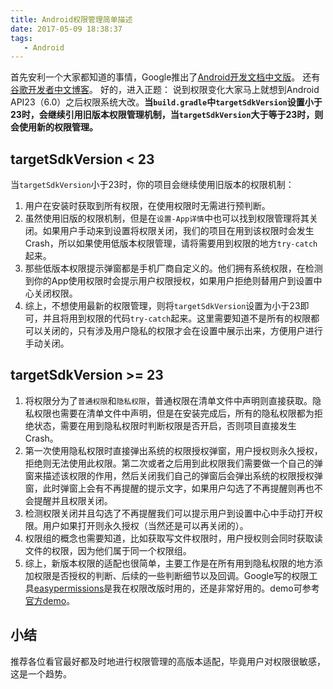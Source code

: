 ```yaml
---
title: Android权限管理简单描述
date: 2017-05-09 18:38:37
tags:
   - Android
---
```

首先安利一个大家都知道的事情，Google推出了[Android开发文档中文版](https://developer.android.google.cn/index.html)。
还有[谷歌开发者中文博客](http://developers.googleblog.cn/)。
好的，进入正题：
说到权限变化大家马上就想到Android API23（6.0）之后权限系统大改。**当`build.gradle`中`targetSdkVersion`设置小于23时，会继续引用旧版本权限管理机制，当`targetSdkVersion`大于等于23时，则会使用新的权限管理。**

## targetSdkVersion < 23 ##
当`targetSdkVersion`小于23时，你的项目会继续使用旧版本的权限机制：
1. 用户在安装时获取到所有权限，在使用权限时无需进行预判断。
2. 虽然使用旧版的权限机制，但是在```设置-App详情```中也可以找到权限管理将其关闭。如果用户手动来到设置将权限关闭，我们的项目在用到该权限时会发生Crash，所以如果使用低版本权限管理，请将需要用到权限的地方`try-catch`起来。
3. 那些低版本权限提示弹窗都是手机厂商自定义的。他们拥有系统权限，在检测到你的App使用权限时会提示用户权限授权，如果用户拒绝则替用户到设置中心关闭权限。
4. 综上，不想使用最新的权限管理，则将`targetSdkVersion`设置为小于23即可，并且将用到权限的代码`try-catch`起来。这里需要知道不是所有的权限都可以关闭的，只有涉及用户隐私的权限才会在设置中展示出来，方便用户进行手动关闭。

## targetSdkVersion >= 23 ##

1. 将权限分为了`普通权限`和`隐私权限`，普通权限在清单文件中声明则直接获取。隐私权限也需要在清单文件中声明，但是在安装完成后，所有的隐私权限都为拒绝状态，需要在用到隐私权限时判断权限是否开启，否则项目直接发生Crash。
2. 第一次使用隐私权限时直接弹出系统的权限授权弹窗，用户授权则永久授权，拒绝则无法使用此权限。第二次或者之后用到此权限我们需要做一个自己的弹窗来描述该权限的作用，然后关闭我们自己的弹窗后会弹出系统的权限授权弹窗，此时弹窗上会有不再提醒的提示文字，如果用户勾选了不再提醒则再也不会提醒并且权限关闭。
3. 检测权限关闭并且勾选了不再提醒我们可以提示用户到设置中心中手动打开权限。用户如果打开则永久授权（当然还是可以再关闭的）。
4. 权限组的概念也需要知道，比如获取写文件权限时，用户授权则会同时获取读文件的权限，因为他们属于同一个权限组。
5. 综上，新版本权限的适配也很简单，主要工作是在所有用到隐私权限的地方添加权限是否授权的判断、后续的一些判断细节以及回调。Google写的权限工具[easypermissions](https://github.com/googlesamples/easypermissions)是我在权限改版时用的，还是非常好用的。demo可参考[官方demo](https://github.com/googlesamples/easypermissions)。


## 小结 ##
推荐各位看官最好都及时地进行权限管理的高版本适配，毕竟用户对权限很敏感，这是一个趋势。